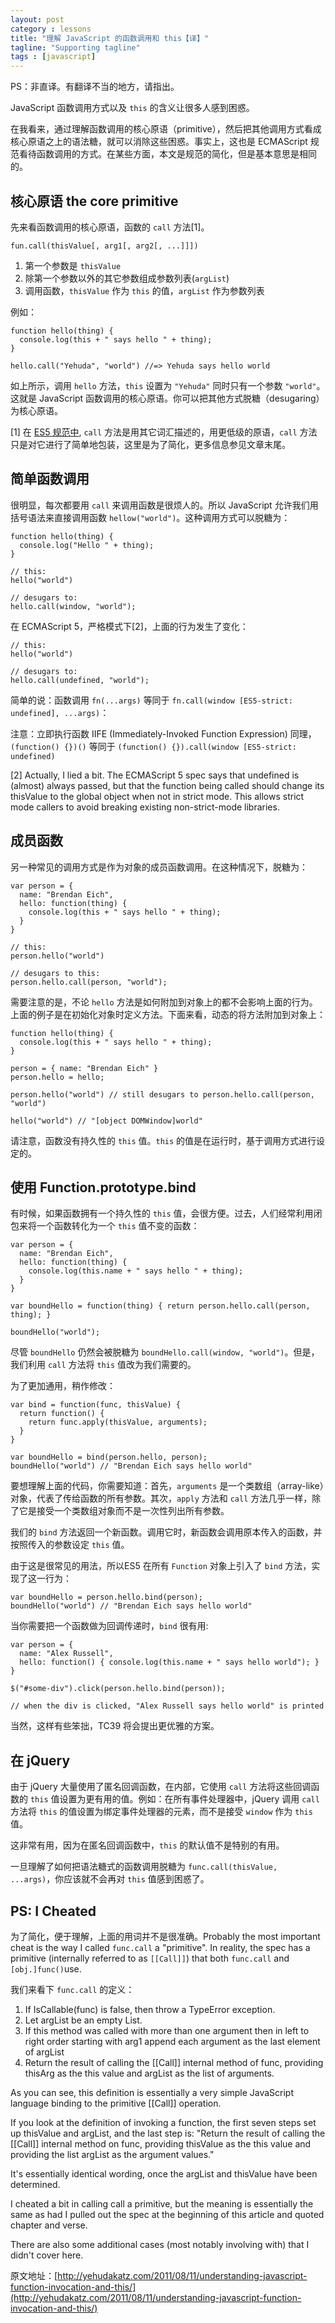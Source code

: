 ```yaml
---
layout: post
category : lessons
title: "理解 JavaScript 的函数调用和 this【译】"
tagline: "Supporting tagline"
tags : [javascript]
---
```


PS：非直译。有翻译不当的地方，请指出。

JavaScript 函数调用方式以及 `this` 的含义让很多人感到困惑。

在我看来，通过理解函数调用的核心原语（primitive），然后把其他调用方式看成核心原语之上的语法糖，就可以消除这些困惑。事实上，这也是 ECMAScript 规范看待函数调用的方式。在某些方面，本文是规范的简化，但是基本意思是相同的。

## 核心原语 the core primitive

先来看函数调用的核心原语，函数的 `call` 方法[1]。

```
fun.call(thisValue[, arg1[, arg2[, ...]]])
```

1. 第一个参数是 `thisValue`
2. 除第一个参数以外的其它参数组成参数列表(`argList`)
3. 调用函数，`thisValue` 作为 `this` 的值，`argList` 作为参数列表

例如：

```
function hello(thing) {  
  console.log(this + " says hello " + thing);
}

hello.call("Yehuda", "world") //=> Yehuda says hello world 
```

如上所示，调用 `hello` 方法，`this` 设置为 `"Yehuda"` 同时只有一个参数 `"world"`。这就是 JavaScript 函数调用的核心原语。你可以把其他方式脱糖（desugaring）为核心原语。

[1] 在 [ES5 规范中](http://es5.github.com/#x15.3.4.4), `call` 方法是用其它词汇描述的，用更低级的原语，`call` 方法只是对它进行了简单地包装，这里是为了简化，更多信息参见文章末尾。

## 简单函数调用

很明显，每次都要用 `call` 来调用函数是很烦人的。所以 JavaScript 允许我们用括号语法来直接调用函数 `hellow("world")`。这种调用方式可以脱糖为：

```
function hello(thing) {  
  console.log("Hello " + thing);
}

// this:
hello("world")

// desugars to:
hello.call(window, "world");  
```

在 ECMAScript 5，严格模式下[2]，上面的行为发生了变化：

```
// this:
hello("world")

// desugars to:
hello.call(undefined, "world");  
```

简单的说：函数调用 `fn(...args)` 等同于 `fn.call(window [ES5-strict: undefined], ...args)`：

注意：立即执行函数 IIFE (Immediately-Invoked Function Expression) 同理，`(function() {})()` 等同于 `(function() {}).call(window [ES5-strict: undefined)`

[2] Actually, I lied a bit. The ECMAScript 5 spec says that undefined is (almost) always passed, but that the function being called should change its thisValue to the global object when not in strict mode. This allows strict mode callers to avoid breaking existing non-strict-mode libraries.

## 成员函数

另一种常见的调用方式是作为对象的成员函数调用。在这种情况下，脱糖为：

```
var person = {  
  name: "Brendan Eich",
  hello: function(thing) {
    console.log(this + " says hello " + thing);
  }
}

// this:
person.hello("world")

// desugars to this:
person.hello.call(person, "world");  
```

需要注意的是，不论 `hello` 方法是如何附加到对象上的都不会影响上面的行为。上面的例子是在初始化对象时定义方法。下面来看，动态的将方法附加到对象上：

```
function hello(thing) {  
  console.log(this + " says hello " + thing);
}

person = { name: "Brendan Eich" }  
person.hello = hello;

person.hello("world") // still desugars to person.hello.call(person, "world")

hello("world") // "[object DOMWindow]world"  
```

请注意，函数没有持久性的 `this` 值。`this` 的值是在运行时，基于调用方式进行设定的。

## 使用 Function.prototype.bind

有时候，如果函数拥有一个持久性的 `this` 值，会很方便。过去，人们经常利用闭包来将一个函数转化为一个 `this` 值不变的函数：

```
var person = {  
  name: "Brendan Eich",
  hello: function(thing) {
    console.log(this.name + " says hello " + thing);
  }
}

var boundHello = function(thing) { return person.hello.call(person, thing); }

boundHello("world");  
```

尽管 `boundHello` 仍然会被脱糖为 `boundHello.call(window, "world")`。但是，我们利用 `call` 方法将 `this` 值改为我们需要的。

为了更加通用，稍作修改：

```
var bind = function(func, thisValue) {  
  return function() {
    return func.apply(thisValue, arguments);
  }
}

var boundHello = bind(person.hello, person);  
boundHello("world") // "Brendan Eich says hello world"  
```

要想理解上面的代码，你需要知道：首先，`arguments` 是一个类数组（array-like）对象，代表了传给函数的所有参数。其次，`apply` 方法和 `call` 方法几乎一样，除了它是接受一个类数组对象而不是一次性列出所有参数。

我们的 `bind` 方法返回一个新函数。调用它时，新函数会调用原本传入的函数，并按照传入的参数设定 `this` 值。

由于这是很常见的用法，所以ES5 在所有 `Function` 对象上引入了 `bind` 方法，实现了这一行为：

```
var boundHello = person.hello.bind(person);  
boundHello("world") // "Brendan Eich says hello world"  
```

当你需要把一个函数做为回调传递时，`bind` 很有用:

```
var person = {  
  name: "Alex Russell",
  hello: function() { console.log(this.name + " says hello world"); }
}

$("#some-div").click(person.hello.bind(person));

// when the div is clicked, "Alex Russell says hello world" is printed
```

当然，这样有些笨拙，TC39 将会提出更优雅的方案。

## 在 jQuery

由于 jQuery 大量使用了匿名回调函数，在内部，它使用 `call` 方法将这些回调函数的 `this` 值设置为更有用的值。例如：在所有事件处理器中，jQuery 调用 `call` 方法将 `this` 的值设置为绑定事件处理器的元素，而不是接受 `window` 作为 `this` 值。

这非常有用，因为在匿名回调函数中，`this` 的默认值不是特别的有用。

一旦理解了如何把语法糖式的函数调用脱糖为 `func.call(thisValue, ...args)`，你应该就不会再对 `this` 值感到困惑了。

## PS: I Cheated


为了简化，便于理解，上面的用词并不是很准确。Probably the most important cheat is the way I called `func.call` a "primitive". In reality, the spec has a primitive (internally referred to as `[[Call]]`) that both `func.call` and `[obj.]func()`use.

我们来看下 `func.call` 的定义：

1. If IsCallable(func) is false, then throw a TypeError exception.
2. Let argList be an empty List.
3. If this method was called with more than one argument then in left to right order starting with arg1 append each argument as the last element of argList
4. Return the result of calling the [[Call]] internal method of func, providing thisArg as the this value and argList as the list of arguments.

As you can see, this definition is essentially a very simple JavaScript language binding to the primitive [[Call]] operation.

If you look at the definition of invoking a function, the first seven steps set up thisValue and argList, and the last step is: "Return the result of calling the [[Call]] internal method on func, providing thisValue as the this value and providing the list argList as the argument values."

It's essentially identical wording, once the argList and thisValue have been determined.

I cheated a bit in calling call a primitive, but the meaning is essentially the same as had I pulled out the spec at the beginning of this article and quoted chapter and verse.

There are also some additional cases (most notably involving with) that I didn't cover here.


原文地址：[http://yehudakatz.com/2011/08/11/understanding-javascript-function-invocation-and-this/](http://yehudakatz.com/2011/08/11/understanding-javascript-function-invocation-and-this/)
